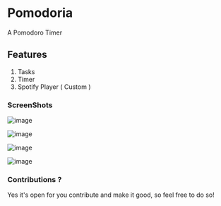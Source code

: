# Pomodoria
A Pomodoro Timer

## Features
1. Tasks
2. Timer
3. Spotify Player ( Custom )

### ScreenShots
![image](https://github.com/SpreadSheets600/Pomodoria/assets/115402296/0b71c546-e639-457c-a40b-f09a0f371fdf)

![image](https://github.com/SpreadSheets600/Pomodoria/assets/115402296/03468751-4117-42d6-8fdb-e300ba9c9cb0)

![image](https://github.com/SpreadSheets600/Pomodoria/assets/115402296/5d3c2cb3-c3b0-4772-b742-44b739defe0e)

![image](https://github.com/SpreadSheets600/Pomodoria/assets/115402296/f4476f07-eaa6-4ab0-8da5-3d3a170d3785)


### Contributions ?
Yes it's open for you contribute and make it good, so feel free to do so!